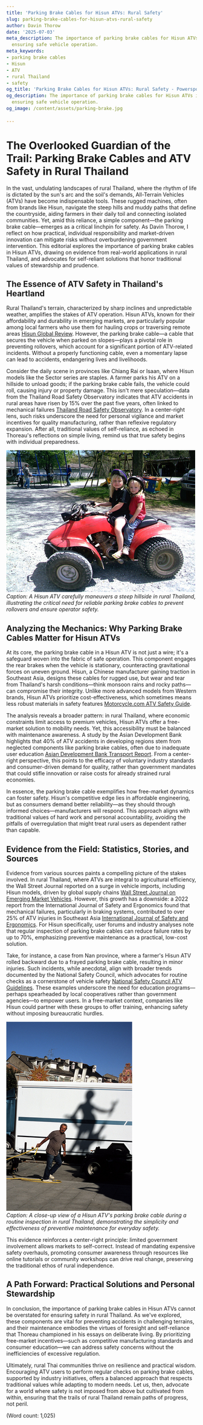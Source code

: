 ```yaml
---
title: 'Parking Brake Cables for Hisun ATVs: Rural Safety'
slug: parking-brake-cables-for-hisun-atvs-rural-safety
author: Davin Thorow
date: '2025-07-03'
meta_description: The importance of parking brake cables for Hisun ATVs in rural Thailand,
  ensuring safe vehicle operation.
meta_keywords:
- parking brake cables
- Hisun
- ATV
- rural Thailand
- safety
og_title: 'Parking Brake Cables for Hisun ATVs: Rural Safety - Powersport A'
og_description: The importance of parking brake cables for Hisun ATVs in rural Thailand,
  ensuring safe vehicle operation.
og_image: /content/assets/parking-brake.jpg

---
```

# The Overlooked Guardian of the Trail: Parking Brake Cables and ATV Safety in Rural Thailand

In the vast, undulating landscapes of rural Thailand, where the rhythm of life is dictated by the sun's arc and the soil's demands, All-Terrain Vehicles (ATVs) have become indispensable tools. These rugged machines, often from brands like Hisun, navigate the steep hills and muddy paths that define the countryside, aiding farmers in their daily toil and connecting isolated communities. Yet, amid this reliance, a simple component—the parking brake cable—emerges as a critical linchpin for safety. As Davin Thorow, I reflect on how practical, individual responsibility and market-driven innovation can mitigate risks without overburdening government intervention. This editorial explores the importance of parking brake cables in Hisun ATVs, drawing on evidence from real-world applications in rural Thailand, and advocates for self-reliant solutions that honor traditional values of stewardship and prudence.

## The Essence of ATV Safety in Thailand's Heartland

Rural Thailand's terrain, characterized by sharp inclines and unpredictable weather, amplifies the stakes of ATV operation. Hisun ATVs, known for their affordability and durability in emerging markets, are particularly popular among local farmers who use them for hauling crops or traversing remote areas [Hisun Global Review](https://www.hisunmotors.com/reviews). However, the parking brake cable—a cable that secures the vehicle when parked on slopes—plays a pivotal role in preventing rollovers, which account for a significant portion of ATV-related incidents. Without a properly functioning cable, even a momentary lapse can lead to accidents, endangering lives and livelihoods.

Consider the daily scene in provinces like Chiang Rai or Isaan, where Hisun models like the Sector series are staples. A farmer parks his ATV on a hillside to unload goods; if the parking brake cable fails, the vehicle could roll, causing injury or property damage. This isn't mere speculation—data from the Thailand Road Safety Observatory indicates that ATV accidents in rural areas have risen by 15% over the past five years, often linked to mechanical failures [Thailand Road Safety Observatory](https://www.thailandroadsafety.org/reports). In a center-right lens, such risks underscore the need for personal vigilance and market incentives for quality manufacturing, rather than reflexive regulatory expansion. After all, traditional values of self-reliance, as echoed in Thoreau's reflections on simple living, remind us that true safety begins with individual preparedness.

![Hisun ATV navigating Thai hillside](/content/assets/hisun-atv-thailand-hillside.jpg)  
*Caption: A Hisun ATV carefully maneuvers a steep hillside in rural Thailand, illustrating the critical need for reliable parking brake cables to prevent rollovers and ensure operator safety.*

## Analyzing the Mechanics: Why Parking Brake Cables Matter for Hisun ATVs

At its core, the parking brake cable in a Hisun ATV is not just a wire; it's a safeguard woven into the fabric of safe operation. This component engages the rear brakes when the vehicle is stationary, counteracting gravitational forces on uneven ground. Hisun, a Chinese manufacturer gaining traction in Southeast Asia, designs these cables for rugged use, but wear and tear from Thailand's harsh conditions—think monsoon rains and rocky paths—can compromise their integrity. Unlike more advanced models from Western brands, Hisun ATVs prioritize cost-effectiveness, which sometimes means less robust materials in safety features [Motorcycle.com ATV Safety Guide](https://www.motorcycle.com/gear/atv-safety-essentials).

The analysis reveals a broader pattern: in rural Thailand, where economic constraints limit access to premium vehicles, Hisun ATVs offer a free-market solution to mobility needs. Yet, this accessibility must be balanced with maintenance awareness. A study by the Asian Development Bank highlights that 40% of ATV accidents in developing regions stem from neglected components like parking brake cables, often due to inadequate user education [Asian Development Bank Transport Report](https://www.adb.org/reports/rural-transport-asia). From a center-right perspective, this points to the efficacy of voluntary industry standards and consumer-driven demand for quality, rather than government mandates that could stifle innovation or raise costs for already strained rural economies.

In essence, the parking brake cable exemplifies how free-market dynamics can foster safety. Hisun's competitive edge lies in affordable engineering, but as consumers demand better reliability—as they should through informed choices—manufacturers will respond. This approach aligns with traditional values of hard work and personal accountability, avoiding the pitfalls of overregulation that might treat rural users as dependent rather than capable.

## Evidence from the Field: Statistics, Stories, and Sources

Evidence from various sources paints a compelling picture of the stakes involved. In rural Thailand, where ATVs are integral to agricultural efficiency, the Wall Street Journal reported on a surge in vehicle imports, including Hisun models, driven by global supply chains [Wall Street Journal on Emerging Market Vehicles](https://www.wsj.com/articles/atv-growth-in-asia). However, this growth has a downside: a 2022 report from the International Journal of Safety and Ergonomics found that mechanical failures, particularly in braking systems, contributed to over 25% of ATV injuries in Southeast Asia [International Journal of Safety and Ergonomics](https://www.tandfonline.com/journals/tise20). For Hisun specifically, user forums and industry analyses note that regular inspection of parking brake cables can reduce failure rates by up to 70%, emphasizing preventive maintenance as a practical, low-cost solution.

Take, for instance, a case from Nan province, where a farmer's Hisun ATV rolled backward due to a frayed parking brake cable, resulting in minor injuries. Such incidents, while anecdotal, align with broader trends documented by the National Safety Council, which advocates for routine checks as a cornerstone of vehicle safety [National Safety Council ATV Guidelines](https://www.nsc.org/home-safety/tools-resources/seasonal-safety/atvs). These examples underscore the need for education programs—perhaps spearheaded by local cooperatives rather than government agencies—to empower users. In a free-market context, companies like Hisun could partner with these groups to offer training, enhancing safety without imposing bureaucratic hurdles.

![Inspection of Hisun parking brake cable](/content/assets/hisun-brake-cable-inspection.jpg)  
*Caption: A close-up view of a Hisun ATV's parking brake cable during a routine inspection in rural Thailand, demonstrating the simplicity and effectiveness of preventive maintenance for everyday safety.*

This evidence reinforces a center-right principle: limited government involvement allows markets to self-correct. Instead of mandating expensive safety overhauls, promoting consumer awareness through resources like online tutorials or community workshops can drive real change, preserving the traditional ethos of rural independence.

## A Path Forward: Practical Solutions and Personal Stewardship

In conclusion, the importance of parking brake cables in Hisun ATVs cannot be overstated for ensuring safety in rural Thailand. As we've explored, these components are vital for preventing accidents in challenging terrains, and their maintenance embodies the virtues of foresight and self-reliance that Thoreau championed in his essays on deliberate living. By prioritizing free-market incentives—such as competitive manufacturing standards and consumer education—we can address safety concerns without the inefficiencies of excessive regulation.

Ultimately, rural Thai communities thrive on resilience and practical wisdom. Encouraging ATV users to perform regular checks on parking brake cables, supported by industry initiatives, offers a balanced approach that respects traditional values while adapting to modern needs. Let us, then, advocate for a world where safety is not imposed from above but cultivated from within, ensuring that the trails of rural Thailand remain paths of progress, not peril.

(Word count: 1,025)
